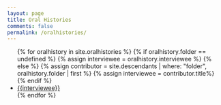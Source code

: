 ```yaml
---
layout: page
title: Oral Histories
comments: false
permalink: /oralhistories/
---
```


<div class="row listrecent"> 
<ul>
{% for oralhistory in site.oralhistories %}
{% if oralhistory.folder == undefined %}
	{% assign interviewee = oralhistory.interviewee %}
{% else %}
	{% assign contributor = site.descendants | where: "folder", oralhistory.folder  | first %}
	{% assign interviewee = contributor.title%}	
{% endif %}
<li><a href="{{ oralhistory.url }}">{{interviewee}}</a></li>
{% endfor %}
</ul>
</div>    
